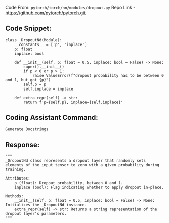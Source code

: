 Code From: `pytorch/torch/nn/modules/dropout.py` 
Repo Link - https://github.com/pytorch/pytorch.git


## Code Snippet:

```
class _DropoutNd(Module):
    __constants__ = ['p', 'inplace']
    p: float
    inplace: bool

    def __init__(self, p: float = 0.5, inplace: bool = False) -> None:
        super().__init__()
        if p < 0 or p > 1:
            raise ValueError(f"dropout probability has to be between 0 and 1, but got {p}")
        self.p = p
        self.inplace = inplace

    def extra_repr(self) -> str:
        return f'p={self.p}, inplace={self.inplace}'
```

## Coding Assistant Command: 

`Generate Docstrings`

## Response:

```
"""
_DropoutNd class represents a dropout layer that randomly sets elements of the input tensor to zero with a given probability during training.

Attributes:
    p (float): Dropout probability, between 0 and 1.
    inplace (bool): Flag indicating whether to apply dropout in-place.

Methods:
    __init__(self, p: float = 0.5, inplace: bool = False) -> None: Initializes the _DropoutNd instance.
    extra_repr(self) -> str: Returns a string representation of the dropout layer's parameters.
"""
```
